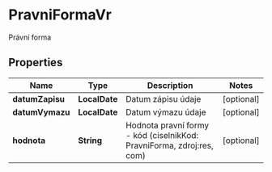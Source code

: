 

# PravniFormaVr

Právní forma

## Properties

| Name | Type | Description | Notes |
|------------ | ------------- | ------------- | -------------|
|**datumZapisu** | **LocalDate** | Datum zápisu údaje |  [optional] |
|**datumVymazu** | **LocalDate** | Datum výmazu údaje |  [optional] |
|**hodnota** | **String** | Hodnota pravní formy - kód (ciselnikKod: PravniForma, zdroj:res, com)  |  [optional] |




